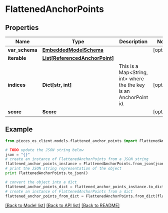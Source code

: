 # FlattenedAnchorPoints


## Properties
Name | Type | Description | Notes
------------ | ------------- | ------------- | -------------
**var_schema** | [**EmbeddedModelSchema**](EmbeddedModelSchema.md) |  | [optional] 
**iterable** | [**List[ReferencedAnchorPoint]**](ReferencedAnchorPoint.md) |  | 
**indices** | **Dict[str, int]** | This is a Map&lt;String, int&gt; where the the key is an AnchorPoint id. | [optional] 
**score** | [**Score**](Score.md) |  | [optional] 

## Example

```python
from pieces_os_client.models.flattened_anchor_points import FlattenedAnchorPoints

# TODO update the JSON string below
json = "{}"
# create an instance of FlattenedAnchorPoints from a JSON string
flattened_anchor_points_instance = FlattenedAnchorPoints.from_json(json)
# print the JSON string representation of the object
print FlattenedAnchorPoints.to_json()

# convert the object into a dict
flattened_anchor_points_dict = flattened_anchor_points_instance.to_dict()
# create an instance of FlattenedAnchorPoints from a dict
flattened_anchor_points_from_dict = FlattenedAnchorPoints.from_dict(flattened_anchor_points_dict)
```
[[Back to Model list]](../README.md#documentation-for-models) [[Back to API list]](../README.md#documentation-for-api-endpoints) [[Back to README]](../README.md)


